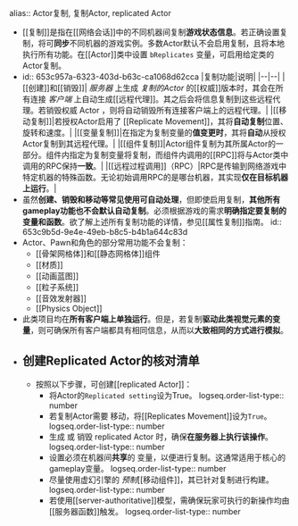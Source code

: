 alias:: Actor复制, 复制Actor, replicated Actor

- [[复制]]是指在[[网络会话]]中的不同机器间复制**游戏状态信息**。若正确设置复制，将可**同步**不同机器的游戏实例。多数Actor默认不会启用复制，且将本地执行所有功能。在[[Actor]]类中设置 `bReplicates` 变量，可启用给定类的Actor复制。
- id:: 653c957a-6323-403d-b63c-ca1068d62cca
  |复制功能|说明|
  |--|--|
  |[[创建]]和[[销毁]]| *服务器* 上生成 *复制的Actor* 的[[权威]]版本时，其会在所有连接 *客户端* 上自动生成[[远程代理]]。其之后会将信息复制到这些远程代理。若销毁权威 Actor ，则将自动销毁所有连接客户端上的远程代理。|
  |[[移动复制]]|若授权Actor启用了 [[Replicate Movement]]，其将**自动复制**位置、旋转和速度。|
  |[[变量复制]]|在指定为复制变量的**值变更时**，其将**自动**从授权Actor复制到其远程代理。|
  |[[组件复制]]|Actor组件复制为其所属Actor的一部分。组件内指定为复制变量将复制，而组件内调用的[[RPC]]将与Actor类中调用的RPC保持**一致**。|
  |[[远程过程调用]]（RPC）|RPC是传输到网络游戏中特定机器的特殊函数。无论初始调用RPC的是哪台机器，其实现**仅在目标机器上运行**。|
- 虽然**创建、销毁和移动等常见使用可自动处理**，但即使启用复制，**其他所有gameplay功能也不会默认自动复制**。必须根据游戏的需求**明确指定要复制的变量和函数**。欲了解上述所有复制功能的详情，参见[[属性复制]]指南。
  id:: 653c9b5d-9e4e-49eb-b8c5-b4b1a644c83d
- Actor、Pawn和角色的部分常用功能不会复制：
	- [[骨架网格体]]和[[静态网格体]]组件
	- [[材质]]
	- [[动画蓝图]]
	- [[粒子系统]]
	- [[音效发射器]]
	- [[Physics Object]]
- 此类项目均在**所有客户端上单独运行**。但是，若复制**驱动此类视觉元素的变量**，则可确保所有客户端都具有相同信息，从而以**大致相同的方式进行模拟**。
- ## 创建Replicated Actor的核对清单
	- 按照以下步骤，可创建[[replicated Actor]]：
		- 将Actor的`Replicated setting`设为True。
		  logseq.order-list-type:: number
		- 若复制Actor需要 移动，将[[Replicates Movement]]设为`True`。
		  logseq.order-list-type:: number
		- 生成 或 销毁 replicated Actor 时，确保**在服务器上执行该操作**。
		  logseq.order-list-type:: number
		- 设置必须在机器间**共享**的 变量，以便进行复制。这通常适用于核心的gameplay变量。
		  logseq.order-list-type:: number
		- 尽量使用虚幻引擎的 *预制*[[移动组件]]，其已针对复制进行构建。
		  logseq.order-list-type:: number
		- 若使用[[server-authoritative]]模型，需确保玩家可执行的新操作均由[[服务器函数]]触发。
		  logseq.order-list-type:: number